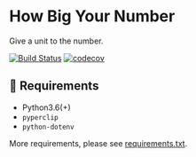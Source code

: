 # How Big Your Number

Give a unit to the number.

[![Build Status](https://travis-ci.com/Zeroto521/Flow.Launcher.Plugin.HowBigYourNumber.svg?branch=master)](https://travis-ci.com/Zeroto521/Flow.Launcher.Plugin.HowBigYourNumber) [![codecov](https://codecov.io/gh/Zeroto521/Flow.Launcher.Plugin.HowBigYourNumber/branch/master/graph/badge.svg)](https://codecov.io/gh/Zeroto521/Flow.Launcher.Plugin.HowBigYourNumber)

## :pushpin: Requirements

- Python3.6(+)
- `pyperclip`
- `python-dotenv`

More requirements, please see [requirements.txt](requirements.txt).
